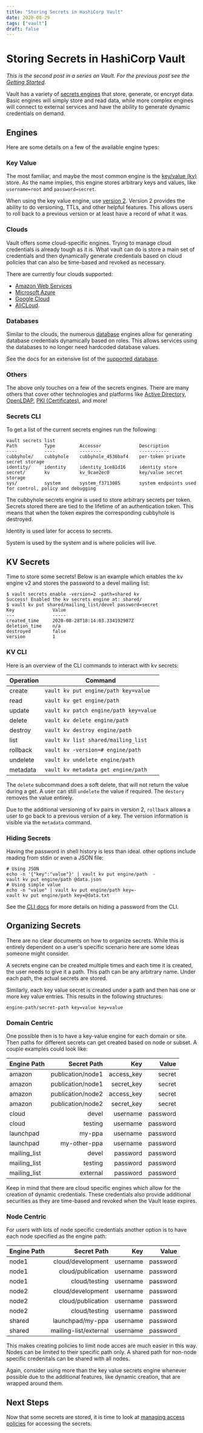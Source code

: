 ```yaml
---
title: "Storing Secrets in HashiCorp Vault"
date: 2020-08-29
tags: ["vault"]
draft: false
---
```


# Storing Secrets in HashiCorp Vault

*This is the second post in a series on Vault. For the previous post see the
[Getting Started](/post/vault-getting-started).*

Vault has a variety of [secrets engines](https://www.vaultproject.io/docs/secrets)
that store, generate, or encrypt data. Basic engines will simply store and read
data, while more complex engines will connect to external services and have the
ability to generate dynamic credentials on demand.

## Engines

Here are some details on a few of the available engine types:

### Key Value

The most familiar, and maybe the most common engine is the
[key/value (kv)](https://www.vaultproject.io/docs/secrets/kv) store. As the
name implies, this engine stores arbitrary keys and values, like `username=root`
and `password=secret`.

When using the key value engine, use
[version 2](https://www.vaultproject.io/docs/secrets/kv/kv-v2). Version 2
provides the ability to do versioning, TTLs, and other helpful features. This
allows users to roll back to a previous version or at least have a record of what
it was.

### Clouds

Vault offers some cloud-specific engines. Trying to manage cloud credentials is
already tough as it is. What vault can do is store a main set of credentials and
then dynamically generate credentials based on cloud policies that can also be
time-based and revoked as necessary.

There are currently four clouds supported:

* [Amazon Web Services](https://www.vaultproject.io/docs/secrets/aws)
* [Microsoft Azure](https://www.vaultproject.io/docs/secrets/azure)
* [Google Cloud](https://www.vaultproject.io/docs/secrets/gcp)
* [AliCLoud](https://www.vaultproject.io/docs/secrets/alicloud).

### Databases

Similar to the clouds, the numerous
[database](https://www.vaultproject.io/docs/secrets/databases) engines allow
for generating database credentials dynamically based on roles. This allows
services using the databases to no longer need hardcoded database values.

See the docs for an extensive list of the
[supported database](https://www.vaultproject.io/docs/secrets/databases#database-capabilities).

### Others

The above only touches on a few of the secrets engines. There are many others
that cover other technologies and platforms like
[Active Directory](https://www.vaultproject.io/docs/secrets/ad),
[OpenLDAP](https://www.vaultproject.io/docs/secrets/openldap),
[PKI (Certificates)](https://www.vaultproject.io/docs/secrets/pki),
and more!

### Secrets CLI

To get a list of the current secrets engines run the following:

```shell
vault secrets list
Path          Type         Accessor              Description
----          ----         --------              -----------
cubbyhole/    cubbyhole    cubbyhole_4536baf4    per-token private secret storage
identity/     identity     identity_1ce81d16     identity store
secret/       kv           kv_9cae2ec0           key/value secret storage
sys/          system       system_f3713085       system endpoints used for control, policy and debugging
```

The cubbyhole secrets engine is used to store arbitrary secrets per token.
Secrets stored there are tied to the lifetime of an authentication token. This
means that when the token expires the corresponding cubbyhole is destroyed.

Identity is used later for access to secrets.

System is used by the system and is where policies will live.

## KV Secrets

Time to store some secrets! Below is an example which enables the kv engine v2
and stores the password to a devel mailing list:

```shell
$ vault secrets enable -version=2 -path=shared kv
Success! Enabled the kv secrets engine at: shared/
$ vault kv put shared/mailing_list/devel password=secret
Key              Value
---              -----
created_time     2020-08-28T18:14:03.334192987Z
deletion_time    n/a
destroyed        false
version          1
```

### KV CLI

Here is an overview of the CLI commands to interact with kv secrets:

| Operation | Command |
|-----------|---------|
|    create | `vault kv put engine/path key=value` |
|      read | `vault kv get engine/path` |
|    update | `vault kv patch engine/path key=value` |
|    delete | `vault kv delete engine/path` |
|   destroy | `vault kv destroy engine/path` |
|      list | `vault kv list shared/mailing_list` |
|  rollback | `vault kv -version=# engine/path` |
|  undelete | `vault kv undelete engine/path` |
|  metadata | `vault kv metadata get engine/path` |

The `delete` subcommand does a soft delete, that will not return the value
during a get. A user can still `undelete` the value if required. The `destory`
removes the value entirely.

Due to the additional versioning of kv pairs in version 2, `rollback` allows a
user to go back to a previous version of a key. The version information is
visible via the `metadata` command.

### Hiding Secrets

Having the password in shell history is less than ideal. other options include
reading from stdin or even a JSON file:

```shell
# Using JSON
echo -n '{"key":"value"}' | vault kv put engine/path  -
vault kv put engine/path @data.json
# Using simple value
echo -n "value" | vault kv put engine/path key=-
vault kv put engine/path key=@data.txt
```

See the [CLI docs](https://www.vaultproject.io/docs/commands#writing-data) for
more details on hiding a password from the CLI.

## Organizing Secrets

There are no clear documents on how to organize secrets. While this is entirely
dependent on a user's specific scenario here are some ideas someone might
consider.

A secrets engine can be created multiple times and each time it is created, the
user needs to give it a path. This path can be any arbitrary name. Under each
path, the actual secrets are stored.

Similarly, each key value secret is created under a path and then has one or
more key value entries. This results in the following structures:

`engine-path/secret-path key=value key=value`

### Domain Centric

One possible then is to have a key-value engine for each domain or site.
Then paths for different secrets can get created based on node or subset.
A couple examples could look like:

|  Engine Path |       Secret Path |        Key |    Value |
|--------------|------------------:|-----------:|---------:|
|       amazon | publication/node1 | access_key |   secret |
|       amazon | publication/node1 | secret_key |   secret |
|       amazon | publication/node2 | access_key |   secret |
|       amazon | publication/node2 | secret_key |   secret |
|        cloud |             devel |   username | password |
|        cloud |           testing |   username | password |
|    launchpad |            my-ppa |   username | password |
|    launchpad |      my-other-ppa |   username | password |
| mailing_list |             devel |   password | password |
| mailing_list |           testing |   password | password |
| mailing_list |          external |   password | password |

Keep in mind that there are cloud specific engines which allow for the creation
of dynamic credentials. These credentials also provide additional securities as
they are time-based and revoked when the Vault lease expires.

### Node Centric

For users with lots of node specific credentials another option is to have each
node specified as the engine path:

|  Engine Path |           Secret Path |      Key |    Value |
|--------------|----------------------:|---------:|---------:|
|        node1 |     cloud/development | username | password |
|        node1 |     cloud/publication | username | password |
|        node1 |         cloud/testing | username | password |
|        node2 |     cloud/development | username | password |
|        node2 |     cloud/publication | username | password |
|        node2 |         cloud/testing | username | password |
|       shared |      launchpad/my-ppa | username | password |
|       shared | mailing-list/external | username | password |

This makes creating policies to limit node acces are much easier in this way.
Nodes can be limited to their specific path only. A shared path for non-node
specific credenitals can be shared with all nodes.

Again, consider using more than the key value secrets engine whenever possible
due to the additional features, like dynamic creation, that are wrapped around
them.

## Next Steps

Now that some secrets are stored, it is time to look at
[managing access policies](/post/vault-manage-policies) for accessing the secrets.
